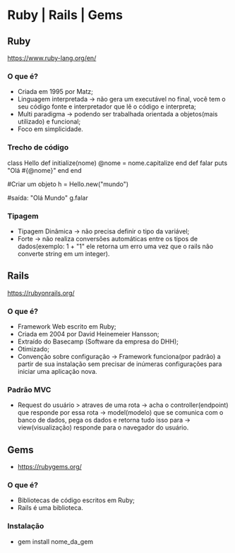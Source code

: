 # Ruby | Rails | Gems

## Ruby

https://www.ruby-lang.org/en/

### O que é? 

* Criada em 1995 por Matz;
* Linguagem interpretada -> não gera um executável no final, você tem o seu código fonte e interpretador que lê o código e interpreta;
* Multi paradigma -> podendo ser trabalhada orientada a objetos(mais utilizado) e funcional;
* Foco em simplicidade.

### Trecho de código

class Hello
    def initialize(nome)
        @nome = nome.capitalize
    end
    def falar
        puts "Olá #{@nome}"
    end
end

#Criar um objeto
h = Hello.new("mundo")

#saída: "Olá Mundo" 
g.falar

### Tipagem

* Tipagem Dinâmica -> não precisa definir o tipo da variável;
* Forte -> não realiza conversões automáticas entre os tipos de dados(exemplo: 1 + "1" ele retorna um erro uma vez que o rails não converte string em um integer).

## Rails

https://rubyonrails.org/

### O que é? 

* Framework Web escrito em Ruby;
* Criada em 2004 por David Heinemeier Hansson;
* Extraído do Basecamp (Software da empresa do DHH);
* Otimizado;
* Convenção sobre configuração -> Framework funciona(por padrão) a partir de sua instalação sem precisar de inúmeras configurações para iniciar uma aplicação nova.

### Padrão MVC

* Request do usuário > atraves de uma rota -> acha o controller(endpoint) que responde por essa rota -> model(modelo) que se comunica com o banco de dados, pega os dados e retorna tudo isso para -> view(visualização) responde para o navegador do usuário.

## Gems 

* https://rubygems.org/

### O que é? 

* Bibliotecas de código escritos em Ruby;
* Rails é uma biblioteca.

### Instalação

* gem install nome_da_gem
